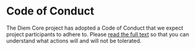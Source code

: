 # Code of Conduct

The Diem Core project has adopted a Code of Conduct that we expect project participants to adhere to. Please [read the full text](https://developers.diem.org/docs/policies/code-of-conduct) so that you can understand what actions will and will not be tolerated.
